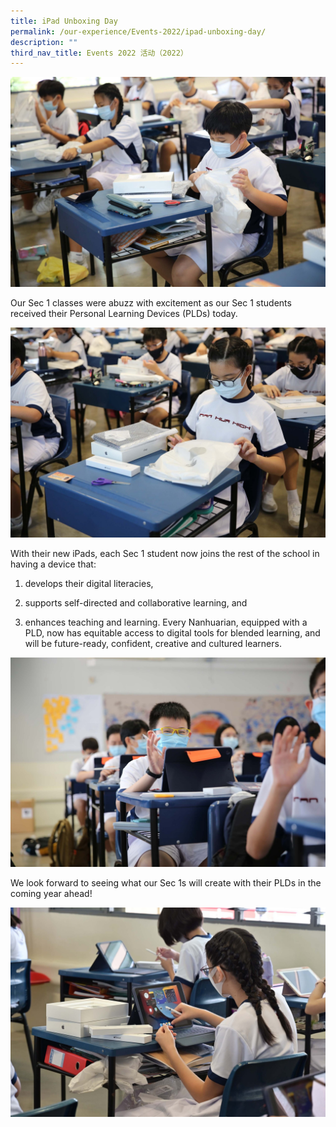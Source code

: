 ```yaml
---
title: iPad Unboxing Day
permalink: /our-experience/Events-2022/ipad-unboxing-day/
description: ""
third_nav_title: Events 2022 活动（2022）
---
```


![2E2A8829-resized.jpg](/images/2E2A8829resized.jpg)  

 

Our Sec 1 classes were abuzz with excitement as our Sec 1 students received their Personal Learning Devices (PLDs) today.

  

![2E2A8831-resized.jpg](/images/2E2A8831resized.jpg)  
  

  

With their new iPads, each Sec 1 student now joins the rest of the school in having a device that:  

  

1) develops their digital literacies,

  

2) supports self-directed and collaborative learning, and

  

3) enhances teaching and learning. Every Nanhuarian, equipped with a PLD, now has equitable access to digital tools for blended learning, and will be future-ready, confident, creative and cultured learners.

  

![2E2A8910-resized.jpg](/images/2E2A8910resized.jpg)  

  

We look forward to seeing what our Sec 1s will create with their PLDs in the coming year ahead!  

  

![KZ2_2469-resized.jpg](/images/KZ22469resized.jpg)